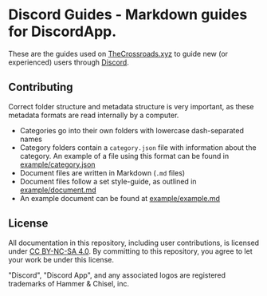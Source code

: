 # Discord Guides - Markdown guides for DiscordApp.
These are the guides used on [TheCrossroads.xyz](https://thecrossroads.xyz "The Crossroads") to guide new (or experienced) users through [Discord](https://discordapp.com).

## Contributing
Correct folder structure and metadata structure is very important, as these metadata formats are read internally by a computer.

- Categories go into their own folders with lowercase dash-separated names
- Category folders contain a `category.json` file with information about the category. An example of a file using this format can be found in [example/category.json](https://github.com/TheCrossroads/discord-guides/blob/master/example/category.json)
- Document files are written in Markdown (`.md` files)
- Document files follow a set style-guide, as outlined in [example/document.md](https://github.com/TheCrossroads/discord-guides/blob/master/example/document.md)
- An example document can be found at [example/example.md](https://github.com/TheCrossroads/discord-guides/blob/master/example/example.md)

## License
All documentation in this repository, including user contributions, is licensed under [CC BY-NC-SA 4.0](http://creativecommons.org/licenses/by-nc-sa/4.0/). By committing to this repository, you agree to let your work be under this license.

"Discord", "Discord App", and any associated logos are registered trademarks of Hammer & Chisel, inc.